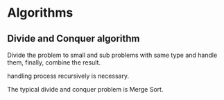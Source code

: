# Algorithms

## Divide and Conquer algorithm

Divide the problem to small and sub problems with same type and handle them, finally, combine the result.

handling process recursively is necessary.

The typical divide and conquer problem is Merge Sort.




